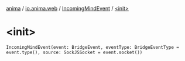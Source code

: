 [anima](../../index.md) / [io.anima.web](../index.md) / [IncomingMindEvent](index.md) / [&lt;init&gt;](./-init-.md)

# &lt;init&gt;

`IncomingMindEvent(event: BridgeEvent, eventType: BridgeEventType = event.type(), source: SockJSSocket = event.socket())`